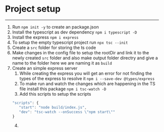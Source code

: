 # Project setup
--------

1. Run `npm init -y` to create an package.json
2. Install the typescript as dev dependency `npm i typescript -D`
3. Install the express `npm i express`
4. To setup the empty typescript project run `npx tsc --init`
5. Create a `src` folder for storing the ts code
6. Make changes in the config file to setup the rootDir and link it to the newly created `src` folder and also make output folder directry and give a name to the folder here we are naming it as `build`
7. Create an simple express server
   1. While creating the express you will get an error for not finding the types of the express to resolve it `npm i --save-dev @types/express`
   2. To make run and watch the changes which are happening in the TS file install this package `npm i tsc-watch -D`
   3. Add this scripts to setup the scripts 
   ```js
   "scripts": {
      "start": "node build/index.js",
      "dev": "tsc-watch --onSuccess \"npm start\""
   }
   ```
   4. 